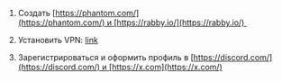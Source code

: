 1. Создать [https://phantom.com/](https://phantom.com/) и [https://rabby.io/](https://rabby.io/) 

2. Установить VPN: [link](https://chromewebstore.google.com/detail/%D0%B1%D0%B5%D1%81%D0%BF%D0%BB%D0%B0%D1%82%D0%BD%D1%8B%D0%B9-vpn-%D0%B4%D0%BB%D1%8F-chrome/majdfhpaihoncoakbjgbdhglocklcgno?hl=ru&utm_source=ext_sidebar)

3. Зарегистрироваться и оформить профиль в [https://discord.com/](https://discord.com/) и [https://x.com](https://x.com/)